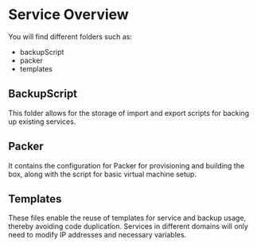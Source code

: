 # Service Overview

You will find different folders such as:
- backupScript
- packer
- templates

## BackupScript

This folder allows for the storage of import and export scripts for backing up existing services.

## Packer

It contains the configuration for Packer for provisioning and building the box, along with the script for basic virtual machine setup.

## Templates

These files enable the reuse of templates for service and backup usage, thereby avoiding code duplication.
Services in different domains will only need to modify IP addresses and necessary variables.


